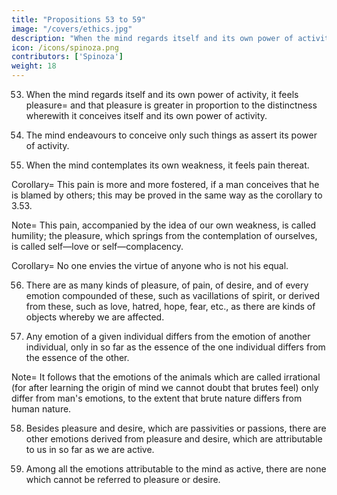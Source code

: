 ```yaml
---
title: "Propositions 53 to 59"
image: "/covers/ethics.jpg"
description: "When the mind regards itself and its own power of activity, it feels pleasure and that pleasure is greater in proportion to the distinctness wherewith it conceives itself and its own power of activity"
icon: /icons/spinoza.png
contributors: ['Spinoza']
weight: 18
---
```




53. When the mind regards itself and its own power of activity, it feels pleasure=  and that pleasure is greater in proportion to the distinctness wherewith it conceives itself and its own power of activity. 

<!-- Proof=  A man does not know himself except through the modifications of his body, and the ideas thereof (2.19 and 2.23). When, therefore, the mind is able to contemplate itself, it is thereby assumed to pass to a greater perfection, or (3.11 note) to feel pleasure; and the pleasure will be greater in proportion to the distinctness, wherewith it is able to conceive itself and its own power of activity. Q.E.D. Corollary=  This pleasure is fostered more and more, in proportion as a man conceives himself to be praised by others. For the more he conceives himself as praised by others, the more he will imagine them to be affected with pleasure, accompanied by the idea of himself (3.29 note); thus he is (3.27) himself affected with greater pleasure, accompanied by the idea of himself. Q.E.D. 
 -->
54. The mind endeavours to conceive only such things as assert its power of activity. 

<!-- Proof=  The endeavour or power of the mind is the actual essence thereof (III. vii.); but the essence of the mind obviously only affirms that which the mind is and can do; not that which it neither is nor can do; therefore the mind endeavours to conceive only such things as assert or affirm its power of activity. Q.E.D. 
 -->
55. When the mind contemplates its own weakness, it feels pain thereat. 

<!-- Proof=  The essence of the mind only affirms that which the mind is, or can do; in other words, it is the mind's nature to conceive only such things as assert its power of activity (last Prop.). Thus, when we say that the mind contemplates its own weakness, we are merely saying that while the mind is attempting to conceive something which asserts its power of activity, it is checked in its endeavour——in other words (3.11. note), it feels pain. Q.E.D.  -->

Corollary=  This pain is more and more fostered, if a man conceives that he is blamed by others; this may be proved in the same way as the corollary to 3.53. 

Note=  This pain, accompanied by the idea of our own weakness, is called humility; the pleasure, which springs from the contemplation of ourselves, is called self—love or self—complacency.

<!-- And inasmuch as this feeling is renewed as often as a man contemplates his own virtues, or his own power of activity, it follows that everyone is fond of narrating his own exploits, and displaying the force both of his body and mind, and also that, for this reason, men are troublesome to one another.
Again, it follows that men are naturally envious (3.24. note, and 3.32. note), rejoicing in the shortcomings of their equals, and feeling pain at their virtues.
For whenever a man conceives his own actions, he is affected with pleasure (3.53.), in proportion as his actions display more perfection, and he conceives them more distinctly—that is (2.40. note), in proportion as he can distinguish them from others, and regard them as something special.
Therefore, a man will take most pleasure in contemplating himself, when he contemplates some quality which he denies to others.
But, if that which he affirms of himself be attributable to the idea of man or animals in general, he will not be so greatly pleased.
He will, on the contrary, feel pain, if he conceives that his own actions fall short when compared with those of others.
This pain (3.28.) he will endeavour to remove, by putting a wrong construction on the actions of his equals, or by, as far as he can, embellishing his own.
It is thus apparent that men are naturally prone to hatred and envy, which latter is fostered by their education.
For parents are accustomed to incite their children to virtue solely by the spur of honour and envy.
But, perhaps, some will scruple to assent to what I have said, because we not seldom admire men's virtues, and venerate their possessors.
In order to remove such doubts, I append the following corollary. -->

Corollary=  No one envies the virtue of anyone who is not his equal. 

<!-- Proof=  Envy is a species of hatred (3.24. note) or (3.13. note) pain, that is (3.11. note), a modification whereby a man's power of activity, or endeavour towards activity, is checked.

But a man does not endeavour or desire to do anything, which cannot follow from his nature as it is given.
Therefore a man will not desire any power of activity or virtue (which is the same thing) to be attributed to him, that is appropriate to another's nature and foreign to his own.
Hence his desire cannot be checked, nor he himself pained by the contemplation of virtue in some one unlike himself, consequently he cannot envy such an one.
But he can envy his equal, who is assumed to have the same nature as himself. Q.E.D.
Note=  When, therefore, as we said in the note to 3.52., we venerate a man, through wonder at his prudence, fortitude, etc., we do so, because we conceive those qualities to be peculiar to him, and not as common to our nature.
We, therefore, no more envy their possessor, than we envy trees for being tall, or lions for being courageous. -->

56. There are as many kinds of pleasure, of pain, of desire, and of every emotion compounded of these, such as vacillations of spirit, or derived from these, such as love, hatred, hope, fear, etc., as there are kinds of objects whereby we are affected. 

<!-- Proof=  Pleasure and pain, and consequently the emotions compounded thereof, or derived therefrom, are passions, or passive states (3.11. note).
Now we are necessarily passive (3.1.), in so far as we have inadequate ideas; and only in so far as we have such ideas are we passive (3.3i.).
That is, we are only necessarily passive (2.40. note), in so far as we conceive, or (2.17. and note) in so far as we are affected by an emotion, which involves the nature of our own body, and the nature of an external body.
Wherefore the nature of every passive state must necessarily be so explained, that the nature of the object whereby we are affected be expressed.
Namely, the pleasure, which arises from, say, the object A, involves the nature of that object A, and the pleasure, which arises from the object B, involves the nature of the object B;
Wherefore these two pleasurable emotions are by nature different, inasmuch as the causes whence they arise are by nature different.
So again the emotion of pain, which arises from one object, is by nature different from the pain arising from another object, and, similarly, in the case of love, hatred, hope, fear, vacillation, etc.
Thus, there are necessarily as many kinds of pleasure, pain, love, hatred, etc., as there are kinds of objects whereby we are affected.
Now desire is each man's essence or nature, in so far as it is conceived as determined to a particular action by any given modification of itself (3.9. note).
Therefore, according as a man is affected through external causes by this or that kind of pleasure, pain, love, hatred, etc.
In other words, according as his nature is disposed in this or that manner, so will his desire be of one kind or another, and the nature of one desire must necessarily differ from the nature of another desire, as widely as the emotions differ, wherefrom each desire arose.
Thus there are as many kinds of desire, as there are kinds of pleasure, pain, love, etc., consequently (by what has been shown) there are as many kinds of desire, as there are kinds of objects whereby we are affected. Q.E.D.
Note=  Among the kinds of emotions, which, by the last proposition, must be very numerous, the chief are luxury, drunkenness, lust, avarice, and ambition, being merely species of love or desire, displaying the nature of those emotions in a manner varying according to the object, with which they are concerned.
For by luxury, drunkenness, lust, avarice, ambition, etc., we simply mean the immoderate love of feasting, drinking, venery, riches, and fame.
Furthermore, these emotions, in so far as we distinguish them from others merely by the objects wherewith they are concerned, have no contraries.
For temperance, sobriety, and chastity, which we are wont to oppose to luxury, drunkenness, and lust, are not emotions or passive states, but indicate a power of the mind which moderates the last—named emotions.
However, I cannot here explain the remaining kinds of emotions (seeing that they are as numerous as the kinds of objects), nor, if I could, would it be necessary.
It is sufficient for our purpose, namely, to determine the strength of the emotions, and the mind's power over them, to have a general definition of each emotion.
It is enough to understand the general properties of the emotions and the mind, to enable us to determine the quality and extent of the mind's power in moderating and checking the emotions.
Thus, though there is a great difference between various emotions of love, hatred, or desire, for instance between love felt towards children, and love felt towards a wife.
There is no need for us to take cognizance of such differences, or to track out further the nature and origin of the emotions.
 -->

57. Any emotion of a given individual differs from the emotion of another individual, only in so far as the essence of the one individual differs from the essence of the other. 

<!-- Proof=  This proposition is evident from Ax. i. (which see after Lemma 3. Prop. 13, Part 2).
Nevertheless, we will prove it from the nature of the three primary emotions.
All emotions are attributable to desire, pleasure, or pain, as their definitions above given show.
But desire is each man's nature or essence (3.9. note).
Therefore desire in one individual differs from desire in another individual, only in so far as the nature or essence of the one differs from the nature or essence of the other.
Again, pleasure and pain are passive states or passions, whereby every man's power or endeavour to persist in his being is increased or diminished, helped or hindered (3.11. and note).
But by the endeavour to persist in its being, in so far as it is attributable to mind and body in conjunction, we mean appetite and desire (3.9. note).
Therefore pleasure and pain are identical with desire or appetite, in so far as by external causes they are increased or diminished, helped or hindered, in other words, they are every man's nature;
Wherefore the pleasure and pain felt by one man differ from the pleasure and pain felt by another man, only in so far as the nature or essence of the one man differs from the essence of the other;
Consequently, any emotion of one individual only differs, &c. Q.E.D.
 -->
Note=  It follows that the emotions of the animals which are called irrational (for after learning the origin of mind we cannot doubt that brutes feel) only differ from man's emotions, to the extent that brute nature differs from human nature.

<!-- Horse and man are alike carried away by the desire of procreation; but the desire of the former is equine, the desire of the latter is human.
So also the lusts and appetites of insects, fishes, and birds must needs vary according to the several natures.
Thus, although each individual lives content and rejoices in that nature belonging to him wherein he has his being, yet the life, wherein each is content and rejoices, is nothing else but the idea, or soul, of the said individual, and hence the joy of one only differs in nature from the joy of another, to the extent that the essence of one differs from the essence of another.
Lastly, it follows from the foregoing proposition, that there is no small difference between the joy which actuates, say, a drunkard, and the joy possessed by a philosopher, as I just mention here by the way.
Thus far I have treated of the emotions attributable to man, in so far as he is passive. It remains to add a few words on those attributable to him in so far as he is active. -->


58. Besides pleasure and desire, which are passivities or passions, there are other emotions derived from pleasure and desire, which are attributable to us in so far as we are active. 

<!-- Proof=  When the mind conceives itself and its power of activity, it feels pleasure (3.53.).
Now the mind necessarily contemplates itself, when it conceives a true or adequate idea (2.43).
But the mind does conceive certain adequate ideas (2.40. note 2.).
Therefore it feels pleasure in so far as it conceives adequate ideas; that is, in so far as it is active (3.1.).
Again, the mind, both in so far as it has clear and distinct ideas, and in so far as it has confused ideas, endeavours to persist in its own being (3.9.).
But by such an endeavour we mean desire (by the note to the same Prop.).
Therefore, desire is also attributable to us, in so far as we understand, or (3.1.) in so far as we are active. Q.E.D. -->

59. Among all the emotions attributable to the mind as active, there are none which cannot be referred to pleasure or desire. 

<!-- Proof=  All emotions can be referred to desire, pleasure, or pain, as their definitions, already given, show.
Now by pain we mean that the mind's power of thinking is diminished or checked (3.11. and note).
Therefore, in so far as the mind feels pain, its power of understanding, that is, of activity, is diminished or checked (3.1.).
Therefore, no painful emotions can be attributed to the mind in virtue of its being active, but only emotions of pleasure and desire, which (by the last Prop.) are attributable to the mind in that condition. Q.E.D.
Note=  All actions following from emotion, which are attributable to the mind in virtue of its understanding, I set down to strength of character (fortitudo), which I divide into courage (animositas) and highmindedness (generositas).
By courage I mean the desire whereby every man strives to preserve his own being in accordance solely with the dictates of reason.
By highmindedness I mean the desire whereby every man endeavours, solely under the dictates of reason, to aid other men and to unite them to himself in friendship.
Those actions, therefore, which have regard solely to the good of the agent I set down to courage, those which aim at the good of others I set down to highmindedness.
Thus temperance, sobriety, and presence of mind in danger, etc., are varieties of courage; courtesy, mercy, etc., are varieties of highmindedness.
I think I have thus explained, and displayed through their primary causes the principal emotions and vacillations of spirit, which arise from the combination of the three primary emotions, to wit, desire, pleasure, and pain.
It is evident from what I have said, that we are in many ways driven about by external causes, and that like waves of the sea driven by contrary winds we toss to and fro unwitting of the issue and of our fate.
But I have said, that I have only set forth the chief conflicting emotions, not all that might be given. For, by proceeding in the same way as above, we can easily show that love is united to repentance, scorn, shame, etc. I think everyone will agree from what has been said, that the emotions may be compounded one with another in so many ways, and so many variations may arise therefrom, as to exceed all possibility of computation.
However, for my purpose, it is enough to have enumerated the most important; to reckon up the rest which I have omitted would be more curious than profitable.
It remains to remark concerning love, that it very often happens that while we are enjoying a thing which we longed for, the body, from the act of enjoyment, acquires a new disposition, whereby it is determined in another way, other images of things are aroused in it, and the mind begins to conceive and desire something fresh.
For example, when we conceive something which generally delights us with its flavour, we desire to enjoy, that is, to eat it.
But whilst we are thus enjoying it, the stomach is filled and the body is otherwise disposed. If, therefore, when the body is thus otherwise disposed, the image of the food which is present be stimulated, and consequently the endeavour or desire to eat it be stimulated also, the new disposition of the body will feel repugnance to the desire or attempt, and consequently the presence of the food which we formerly longed for will become odious.
This revulsion of feeling is called satiety or weariness.
For the rest, I have neglected the outward modifications of the body observable in emotions, such, for instance, as trembling, pallor, sobbing, laughter, &c., for these are attributable to the body only, without any reference to the mind.
Lastly, the definitions of the emotions require to be supplemented in a few points;
I will therefore repeat them, interpolating such observations as I think should here and there be added.

 -->
